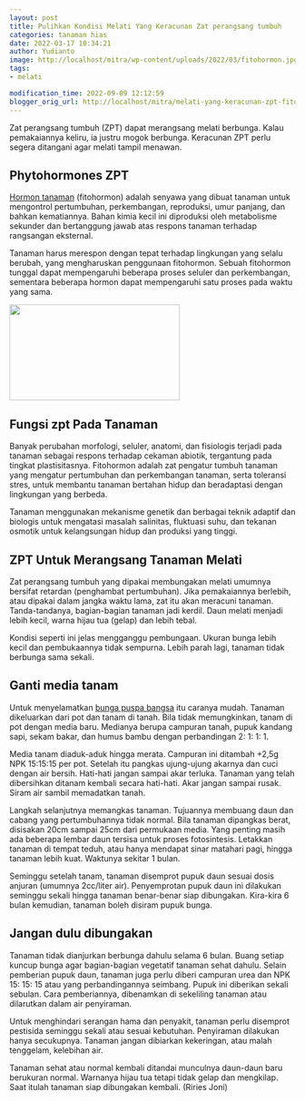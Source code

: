 ```yaml
---
layout: post
title: Pulihkan Kondisi Melati Yang Keracunan Zat perangsang tumbuh
categories: tanaman hias
date: 2022-03-17 10:34:21
author: Yudianto
image: http://localhost/mitra/wp-content/uploads/2022/03/fitohormon.jpg
tags:
- melati

modification_time: 2022-09-09 12:12:59
blogger_orig_url: http://localhost/mitra/melati-yang-keracunan-zpt-fitohormon.html
---
```


Zat perangsang tumbuh (ZPT) dapat merangsang melati berbunga. Kalau pemakaiannya keliru, ia justru mogok berbunga. Keracunan ZPT perlu segera ditangani agar melati tampil menawan.
<h2>Phytohormones ZPT</h2>
<a href="https://www.sciencedirect.com/topics/nursing-and-health-professions/phytohormone">Hormon tanaman</a> (fitohormon) adalah senyawa yang dibuat tanaman untuk mengontrol pertumbuhan, perkembangan, reproduksi, umur panjang, dan bahkan kematiannya. Bahan kimia kecil ini diproduksi oleh metabolisme sekunder dan bertanggung jawab atas respons tanaman terhadap rangsangan eksternal.

Tanaman harus merespon dengan tepat terhadap lingkungan yang selalu berubah, yang mengharuskan penggunaan fitohormon. Sebuah fitohormon tunggal dapat mempengaruhi beberapa proses seluler dan perkembangan, sementara beberapa hormon dapat mempengaruhi satu proses pada waktu yang sama.

<a href="http://127.0.0.1/mitra/wp-content/uploads/2022/03/hormon.jpg"><img class="aligncenter wp-image-19392 size-medium" src="http://127.0.0.1/mitra/wp-content/uploads/2022/03/hormon-300x169.jpg" alt="" width="300" height="169" /></a>
<h2>Fungsi zpt Pada Tanaman</h2>
Banyak perubahan morfologi, seluler, anatomi, dan fisiologis terjadi pada tanaman sebagai respons terhadap cekaman abiotik, tergantung pada tingkat plastisitasnya. Fitohormon adalah zat pengatur tumbuh tanaman yang mengatur pertumbuhan dan perkembangan tanaman, serta toleransi stres, untuk membantu tanaman bertahan hidup dan beradaptasi dengan lingkungan yang berbeda.

Tanaman menggunakan mekanisme genetik dan berbagai teknik adaptif dan biologis untuk mengatasi masalah salinitas, fluktuasi suhu, dan tekanan osmotik untuk kelangsungan hidup dan produksi yang tinggi.
<h2>ZPT Untuk Merangsang Tanaman Melati</h2>
Zat perangsang tumbuh yang dipakai membungakan melati umumnya bersifat retardan (penghambat pertumbuhan). Jika pemakaiannya berlebih, atau dipakai dalam jangka waktu lama, zat itu akan meracuni tanaman. Tanda-tandanya, bagian-bagian tanaman jadi kerdil. Daun melati menjadi lebih kecil, warna hijau tua (gelap) dan lebih tebal.

Kondisi seperti ini jelas mengganggu pembungaan. Ukuran bunga lebih kecil dan pembukaannya tidak sempurna. Lebih parah lagi, tanaman tidak berbunga sama sekali.
<h2>Ganti media tanam</h2>
Untuk menyelamatkan <a href="http://127.0.0.1/mitra/topik/melati">bunga puspa bangsa</a> itu caranya mudah. Tanaman dikeluarkan dari pot dan tanam di tanah. Bila tidak memungkinkan, tanam di pot dengan media baru. Medianya berupa campuran tanah, pupuk kandang sapi, sekam bakar, dan humus bambu dengan perbandingan 2: 1: 1: 1.

Media tanam diaduk-aduk hingga merata. Campuran ini ditambah +2,5g NPK 15:15:15 per pot. Setelah itu pangkas ujung-ujung akarnya dan cuci dengan air bersih. Hati-hati jangan sampai akar terluka. Tanaman yang telah dibersihkan ditanam kembali secara hati-hati. Akar jangan sampai rusak. Siram air sambil memadatkan tanah.

Langkah selanjutnya memangkas tanaman. Tujuannya membuang daun dan cabang yang pertumbuhannya tidak normal. Bila tanaman dipangkas berat, disisakan 20cm sampai 25cm dari permukaan media. Yang penting masih ada beberapa lembar daun tersisa untuk proses fotosintesis. Letakkan tanaman di tempat teduh, atau hanya mendapat sinar matahari pagi, hingga tanaman lebih kuat. Waktunya sekitar 1 bulan.

Seminggu setelah tanam, tanaman disemprot pupuk daun sesuai dosis anjuran (umumnya 2cc/liter air). Penyemprotan pupuk daun ini dilakukan seminggu sekali hingga tanaman benar-benar siap dibungakan. Kira-kira 6 bulan kemudian, tanaman boleh disiram pupuk bunga.
<h2>Jangan dulu dibungakan</h2>
Tanaman tidak dianjurkan berbunga dahulu selama 6 bulan. Buang setiap kuncup bunga agar bagian-bagian vegetatif tanaman sehat dahulu. Selain pemberian pupuk daun, tanaman juga perlu diberi campuran urea dan NPK 15: 15: 15 atau yang perbandingannya seimbang. Pupuk ini diberikan sekali sebulan. Cara pemberiannya, dibenamkan di sekeliling tanaman atau dilarutkan dalam air penyiraman.

Untuk menghindari serangan hama dan penyakit, tanaman perlu disemprot pestisida seminggu sekali atau sesuai kebutuhan. Penyiraman dilakukan hanya secukupnya. Tanaman jangan dibiarkan kekeringan, atau malah tenggelam, kelebihan air.

Tanaman sehat atau normal kembali ditandai munculnya daun-daun baru berukuran normal. Warnanya hijau tua tetapi tidak gelap dan mengkilap. Saat itulah tanaman siap dibungakan kembali. (Riries Joni)
